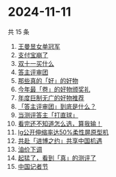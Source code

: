 # 2024-11-11

共 15 条

<!-- BEGIN ZHIHUSEARCH -->
<!-- 最后更新时间 Mon Nov 11 2024 22:11:44 GMT+0800 (China Standard Time) -->
1. [王曼昱女单冠军](https://www.zhihu.com/search?q=王曼昱女单冠军)
1. [支付宝崩了](https://www.zhihu.com/search?q=支付宝崩了)
1. [双十一买什么](https://www.zhihu.com/search?q=双十一买什么)
1. [答主评审团](https://www.zhihu.com/search?q=答主评审团)
1. [那些真的「好」的好物](https://www.zhihu.com/search?q=那些真的「好」的好物)
1. [今年最「卷」的好物颁奖礼](https://www.zhihu.com/search?q=今年最「卷」的好物颁奖礼)
1. [年度巨制无广的好物推荐](https://www.zhihu.com/search?q=年度巨制无广的好物推荐)
1. [「答主评审团」到底是什么？](https://www.zhihu.com/search?q=「答主评审团」到底是什么？)
1. [当测评答主「打直球」](https://www.zhihu.com/search?q=当测评答主「打直球」)
1. [看完还不知道怎么选，算我输！](https://www.zhihu.com/search?q=看完还不知道怎么选，算我输！)
1. [lg公开伸缩率达50%柔性屏原型机](https://www.zhihu.com/search?q=lg公开伸缩率达50%柔性屏原型机)
1. [共赴「进博之约」共享中国机遇](https://www.zhihu.com/search?q=共赴「进博之约」共享中国机遇)
1. [油价下调](https://www.zhihu.com/search?q=油价下调)
1. [起猛了，看到「真」的测评了](https://www.zhihu.com/search?q=起猛了，看到「真」的测评了)
1. [中国记者节](https://www.zhihu.com/search?q=中国记者节)
<!-- END ZHIHUSEARCH -->
